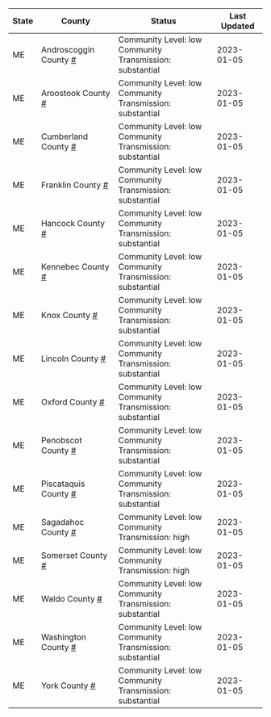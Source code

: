 State | County | Status | Last Updated
--- | --- | --- | --- 
ME | Androscoggin County <a href="#androscoggin_county">#</a> | <a name="androscoggin_county"></a>Community Level: low<br/>Community Transmission: substantial | 2023-01-05
ME | Aroostook County <a href="#aroostook_county">#</a> | <a name="aroostook_county"></a>Community Level: low<br/>Community Transmission: substantial | 2023-01-05
ME | Cumberland County <a href="#cumberland_county">#</a> | <a name="cumberland_county"></a>Community Level: low<br/>Community Transmission: substantial | 2023-01-05
ME | Franklin County <a href="#franklin_county">#</a> | <a name="franklin_county"></a>Community Level: low<br/>Community Transmission: substantial | 2023-01-05
ME | Hancock County <a href="#hancock_county">#</a> | <a name="hancock_county"></a>Community Level: low<br/>Community Transmission: substantial | 2023-01-05
ME | Kennebec County <a href="#kennebec_county">#</a> | <a name="kennebec_county"></a>Community Level: low<br/>Community Transmission: substantial | 2023-01-05
ME | Knox County <a href="#knox_county">#</a> | <a name="knox_county"></a>Community Level: low<br/>Community Transmission: substantial | 2023-01-05
ME | Lincoln County <a href="#lincoln_county">#</a> | <a name="lincoln_county"></a>Community Level: low<br/>Community Transmission: substantial | 2023-01-05
ME | Oxford County <a href="#oxford_county">#</a> | <a name="oxford_county"></a>Community Level: low<br/>Community Transmission: substantial | 2023-01-05
ME | Penobscot County <a href="#penobscot_county">#</a> | <a name="penobscot_county"></a>Community Level: low<br/>Community Transmission: substantial | 2023-01-05
ME | Piscataquis County <a href="#piscataquis_county">#</a> | <a name="piscataquis_county"></a>Community Level: low<br/>Community Transmission: substantial | 2023-01-05
ME | Sagadahoc County <a href="#sagadahoc_county">#</a> | <a name="sagadahoc_county"></a>Community Level: low<br/>Community Transmission: high | 2023-01-05
ME | Somerset County <a href="#somerset_county">#</a> | <a name="somerset_county"></a>Community Level: low<br/>Community Transmission: high | 2023-01-05
ME | Waldo County <a href="#waldo_county">#</a> | <a name="waldo_county"></a>Community Level: low<br/>Community Transmission: substantial | 2023-01-05
ME | Washington County <a href="#washington_county">#</a> | <a name="washington_county"></a>Community Level: low<br/>Community Transmission: substantial | 2023-01-05
ME | York County <a href="#york_county">#</a> | <a name="york_county"></a>Community Level: low<br/>Community Transmission: substantial | 2023-01-05
